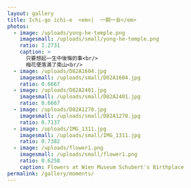 ```yaml
---
layout: gallery
title: Ichi-go ichi-e  <em>|  一期一会</em>
photos:
  - image: /uploads/yong-he-temple.png
    imagesmall: /uploads/small/yong-he-temple.png
    ratio: 1.2731
    caption: >
      只要想起一生中後悔的事<br/>
      梅花便落滿了南山<br/>
  - image: /uploads/D82A1604.jpg
    imagesmall: /uploads/small/D82A1604.jpg
    ratio: 0.6667
  - image: /uploads/D82A2401.jpg
    imagesmall: /uploads/small/D82A2401.jpg
    ratio: 0.6667
  - image: /uploads/D82A1278.jpg
    imagesmall: /uploads/small/D82A1278.jpg
    ratio: 0.7137
  - image: /uploads/IMG_1311.jpg
    imagesmall: /uploads/small/IMG_1311.jpg
    ratio: 0.7382
  - image: /uploads/flower1.png
    imagesmall: /uploads/small/flower1.png
    ratio: 0.6258
    caption: Flowers at Wien Museum Schubert's Birthplace
permalink: /gallery/moments/
---
```

